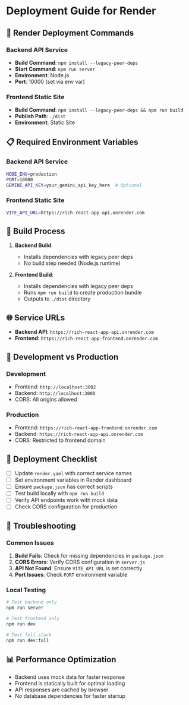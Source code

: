 # Deployment Guide for Render

## 🚀 Render Deployment Commands

### Backend API Service
- **Build Command**: `npm install --legacy-peer-deps`
- **Start Command**: `npm run server`
- **Environment**: Node.js
- **Port**: 10000 (set via env var)

### Frontend Static Site
- **Build Command**: `npm install --legacy-peer-deps && npm run build`
- **Publish Path**: `./dist`
- **Environment**: Static Site

## 📋 Required Environment Variables

### Backend API Service
```bash
NODE_ENV=production
PORT=10000
GEMINI_API_KEY=your_gemini_api_key_here  # Optional
```

### Frontend Static Site
```bash
VITE_API_URL=https://rich-react-app-api.onrender.com
```

## 🔧 Build Process

1. **Backend Build**:
   - Installs dependencies with legacy peer deps
   - No build step needed (Node.js runtime)

2. **Frontend Build**:
   - Installs dependencies with legacy peer deps
   - Runs `npm run build` to create production bundle
   - Outputs to `./dist` directory

## 🌐 Service URLs

- **Backend API**: `https://rich-react-app-api.onrender.com`
- **Frontend**: `https://rich-react-app-frontend.onrender.com`

## 🔄 Development vs Production

### Development
- Frontend: `http://localhost:3002`
- Backend: `http://localhost:3000`
- CORS: All origins allowed

### Production
- Frontend: `https://rich-react-app-frontend.onrender.com`
- Backend: `https://rich-react-app-api.onrender.com`
- CORS: Restricted to frontend domain

## 📝 Deployment Checklist

- [ ] Update `render.yaml` with correct service names
- [ ] Set environment variables in Render dashboard
- [ ] Ensure `package.json` has correct scripts
- [ ] Test build locally with `npm run build`
- [ ] Verify API endpoints work with mock data
- [ ] Check CORS configuration for production

## 🐛 Troubleshooting

### Common Issues

1. **Build Fails**: Check for missing dependencies in `package.json`
2. **CORS Errors**: Verify CORS configuration in `server.js`
3. **API Not Found**: Ensure `VITE_API_URL` is set correctly
4. **Port Issues**: Check `PORT` environment variable

### Local Testing

```bash
# Test backend only
npm run server

# Test frontend only
npm run dev

# Test full stack
npm run dev:full
```

## 📊 Performance Optimization

- Backend uses mock data for faster response
- Frontend is statically built for optimal loading
- API responses are cached by browser
- No database dependencies for faster startup 
